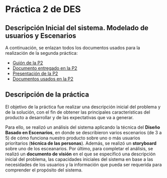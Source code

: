 # Práctica 2 de DES
## Descripción Inicial del sistema. Modelado de usuarios y Escenarios

A continuación, se enlazan todos los documentos usados para la realización de la segunda práctica:

- [Guión de la P2](https://github.com/Gecofer/MII_DES_1819/blob/master/Práctica%202/Practica2_guion.pdf)
- [Documento entregado en la P2](https://github.com/Gecofer/MII_DES_1819/blob/master/Práctica%202/Practica2.pdf)
- [Presentación de la P2](https://github.com/Gecofer/MII_DES_1819/blob/master/Práctica%202/Practica2_presentacion.pdf)
- [Documentos usados en la P2](https://github.com/Gecofer/MII_DES_1819/tree/master/Práctica%202/Documentos)

## Descripción de la práctica

El objetivo de la práctica fue realizar una descripción inicial del problema y de la solución, con el fin de obtener las principales características del producto a desarrollar y de las expectativas que va a generar.

Para ello, se realizó un análisis del sistema aplicando la técnica del **Diseño Basado en Escenarios**, en donde se describieron varios escenarios (de 3 a 5) de cómo funciona nuestro producto sobre uno o más usuarios prioritarios (**técnica de las personas**). Además, se realizó un **storyboard** sobre uno de los esceanarios. Por último, para completar el análisis, se realizó un **documento de visión** en el que se especificó una descripción inicial del problema, las capacidades iniciales del sistema en base a las necesidades de los usuarios y la información que pueda ser requerida para comprender el propósito del sistema.
